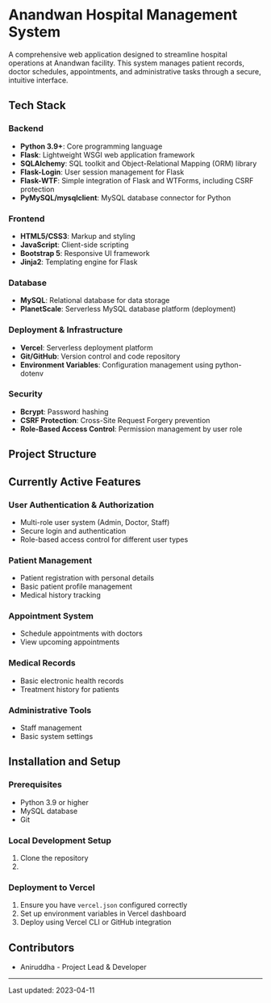# Anandwan Hospital Management System

A comprehensive web application designed to streamline hospital operations at Anandwan facility. This system manages patient records, doctor schedules, appointments, and administrative tasks through a secure, intuitive interface.

## Tech Stack

### Backend
- **Python 3.9+**: Core programming language
- **Flask**: Lightweight WSGI web application framework
- **SQLAlchemy**: SQL toolkit and Object-Relational Mapping (ORM) library
- **Flask-Login**: User session management for Flask
- **Flask-WTF**: Simple integration of Flask and WTForms, including CSRF protection
- **PyMySQL/mysqlclient**: MySQL database connector for Python

### Frontend
- **HTML5/CSS3**: Markup and styling
- **JavaScript**: Client-side scripting
- **Bootstrap 5**: Responsive UI framework
- **Jinja2**: Templating engine for Flask

### Database
- **MySQL**: Relational database for data storage
- **PlanetScale**: Serverless MySQL database platform (deployment)

### Deployment & Infrastructure
- **Vercel**: Serverless deployment platform
- **Git/GitHub**: Version control and code repository
- **Environment Variables**: Configuration management using python-dotenv

### Security
- **Bcrypt**: Password hashing
- **CSRF Protection**: Cross-Site Request Forgery prevention
- **Role-Based Access Control**: Permission management by user role

## Project Structure

## Currently Active Features

### User Authentication & Authorization
- Multi-role user system (Admin, Doctor, Staff)
- Secure login and authentication
- Role-based access control for different user types

### Patient Management
- Patient registration with personal details
- Basic patient profile management
- Medical history tracking

### Appointment System
- Schedule appointments with doctors
- View upcoming appointments

### Medical Records
- Basic electronic health records
- Treatment history for patients

### Administrative Tools
- Staff management
- Basic system settings

## Installation and Setup

### Prerequisites
- Python 3.9 or higher
- MySQL database
- Git

### Local Development Setup
1. Clone the repository
2. 
### Deployment to Vercel

1. Ensure you have `vercel.json` configured correctly
2. Set up environment variables in Vercel dashboard
3. Deploy using Vercel CLI or GitHub integration

## Contributors

- Aniruddha - Project Lead & Developer

---
Last updated: 2023-04-11
